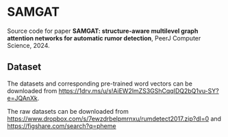 # SAMGAT
Source code for paper **SAMGAT: structure-aware multilevel graph attention networks for automatic rumor detection**, PeerJ Computer Science, 2024.

## Dataset
The datasets and corresponding pre-trained word vectors can be downloaded from https://1drv.ms/u/s!AiEW2lmZS3GShCqqIDQ2bQ1vu-SY?e=JQAnXk.

The raw datasets can be downloaded from https://www.dropbox.com/s/7ewzdrbelpmrnxu/rumdetect2017.zip?dl=0 and https://figshare.com/search?q=pheme